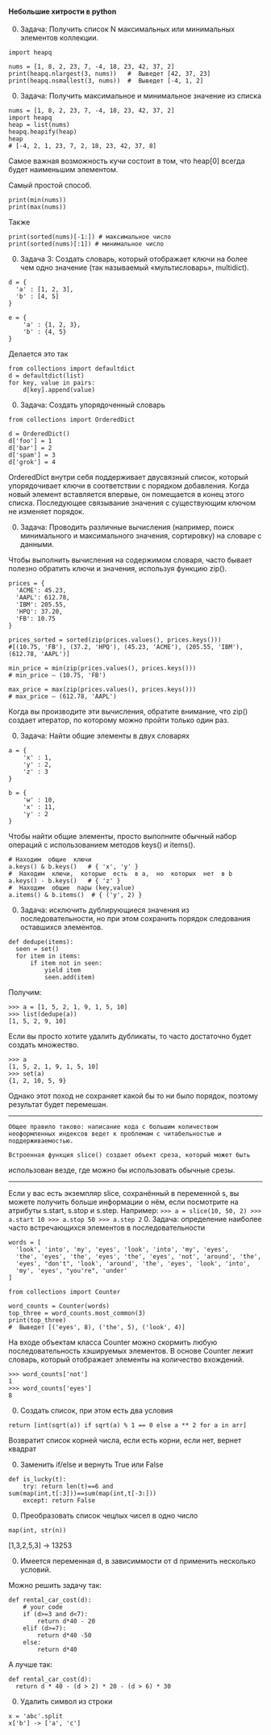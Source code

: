#### Небольшие хитрости в python

0. Задача: Получить список N максимальных или минимальных элементов коллекции.

  ```
  import heapq

  nums = [1, 8, 2, 23, 7, -4, 18, 23, 42, 37, 2]
  print(heapq.nlargest(3, nums))   #  Выведет [42, 37, 23]
  print(heapq.nsmallest(3, nums))  #  Выведет [-4, 1, 2]
  ```

0. Задача: Получить максимальное и минимальное значение из списка
  ```
  nums = [1, 8, 2, 23, 7, -4, 18, 23, 42, 37, 2]
  import heapq
  heap = list(nums)
  heapq.heapify(heap)
  heap
  # [-4, 2, 1, 23, 7, 2, 18, 23, 42, 37, 8]
  ```

  Самое важная возможность кучи состоит в том, что heap[0] всегда будет
  наименьшим элементом.

  Самый простой способ.

  ```
  print(min(nums))
  print(max(nums))
  ```
  Также
  ```
  print(sorted(nums)[-1:]) # максимальное число
  print(sorted(nums)[:1]) # минимальное число
  ```

0. Задача 3: Создать словарь, который отображает ключи на более чем одно
  значение (так называемый «мультисловарь», multidict).

  ```
  d = {
    'a' : [1, 2, 3],
    'b' : [4, 5]
  }

  e = {
      'a' : {1, 2, 3},
      'b' : {4, 5}
  }
  ```

  Делается это так
  ```
  from collections import defaultdict
  d = defaultdict(list)
  for key, value in pairs:
      d[key].append(value)
  ```
0. Задача: Создать упорядоченный словарь

  ```
  from collections import OrderedDict

  d = OrderedDict()
  d['foo'] = 1
  d['bar'] = 2
  d['spam'] = 3
  d['grok'] = 4
  ```
  OrderedDict внутри себя поддерживает двусвязный список, который
упорядочивает ключи в соответствии с порядком добавления. Когда новый
элемент вставляется впервые, он помещается в конец этого списка.
Последующее связывание значения с существующим ключом не изменяет
порядок.

0. Задача: Проводить различные вычисления (например, поиск минимального
  и максимального значения, сортировку) на словаре с данными.

  Чтобы выполнить вычисления на содержимом словаря, часто бывает полезно
  обратить ключи и значения, используя функцию zip().
  ```
  prices = {
    'ACME': 45.23,
    'AAPL': 612.78,
    'IBM': 205.55,
    'HPQ': 37.20,
    'FB': 10.75
  }

  prices_sorted = sorted(zip(prices.values(), prices.keys()))
  #[(10.75, 'FB'), (37.2, 'HPQ'), (45.23, 'ACME'), (205.55, 'IBM'), (612.78, 'AAPL')]

  min_price = min(zip(prices.values(), prices.keys()))
  # min_price — (10.75, 'FB')

  max_price = max(zip(prices.values(), prices.keys()))
  # max_price — (612.78, 'AAPL')
  ```
  Когда вы производите эти вычисления, обратите внимание, что zip() создает
итератор, по которому можно пройти только один раз.

0. Задача: Найти общие элементы в двух словарях

  ```
  a = {
      'x' : 1,
      'y' : 2,
      'z' : 3
  }

  b = {
      'w' : 10,
      'x' : 11,
      'y' : 2
  }
  ```

  Чтобы найти общие элементы, просто выполните обычный набор операций с
  использованием методов keys() и items().

  ```
  # Находим  общие  ключи
  a.keys() & b.keys()   # { 'x', 'y' }
  #  Находим  ключи,  которые  есть  в a,  но  которых  нет  в b
  a.keys() - b.keys()   # { 'z' }
  #  Находим  общие  пары (key,value)
  a.items() & b.items()  # { ('y', 2) }
  ```
0. Задача: исключить дублирующиеся значения из последовательности, но
при этом сохранить порядок следования оставшихся элементов.

  ```
  def dedupe(items):
    seen = set()
    for item in items:
        if item not in seen:
            yield item
            seen.add(item)
  ```

  Получим:
  ```
  >>> a = [1, 5, 2, 1, 9, 1, 5, 10]
  >>> list(dedupe(a))
  [1, 5, 2, 9, 10]
  ```
  Если вы просто хотите удалить дубликаты, то часто достаточно будет создать
множество.

  ```
  >>> a
  [1, 5, 2, 1, 9, 1, 5, 10]
  >>> set(a)
  {1, 2, 10, 5, 9}
  ```
  Однако этот поход не сохраняет какой бы то ни было порядок, поэтому
результат будет перемешан.

  ---

    Общее правило таково: написание кода с большим количеством
    неоформленных индексов ведет к проблемам с читабельностью и  поддерживаемостью.

    Встроенная функция slice() создает объект среза, который может быть
  использован везде, где можно бы использовать обычные срезы.

  ---

  Если у вас есть экземпляр slice, сохранённый в переменной s, вы можете
  получить больше информации о нём, если посмотрите на атрибуты s.start,
  s.stop и s.step. Например:
    ```
    >>> a = slice(10, 50, 2)
    >>> a.start
    10
    >>> a.stop
    50
    >>> a.step
    2
    ```
0. Задача: определение наиболее часто встречающихся элементов в последовательности

  ```
  words = [
    'look', 'into', 'my', 'eyes', 'look', 'into', 'my', 'eyes',
    'the', 'eyes', 'the', 'eyes', 'the', 'eyes', 'not', 'around', 'the',
    'eyes', "don't", 'look', 'around', 'the', 'eyes', 'look', 'into',
    'my', 'eyes', "you're", 'under'
  ]

  from collections import Counter

  word_counts = Counter(words)
  top_three = word_counts.most_common(3)
  print(top_three)
  #  Выведет [('eyes', 8), ('the', 5), ('look', 4)]
  ```
  На входе объектам класса Counter можно скормить любую
  последовательность хэшируемых элементов. В основе Counter лежит
  словарь, который отображает элементы на количество вхождений.
  ```
  >>> word_counts['not']
  1
  >>> word_counts['eyes']
  8
  ```
0. Создать список, при этом есть два условия

```
return [int(sqrt(a)) if sqrt(a) % 1 == 0 else a ** 2 for a in arr]
```
Возвратит список корней числа, если есть корни, если нет, вернет квадрат

0. Заменить if/else и вернуть True или False 

```
def is_lucky(t):
    try: return len(t)==6 and sum(map(int,t[:3]))==sum(map(int,t[-3:]))
    except: return False
```

0. Преобразовать список чецлых чисел в одно число
```
map(int, str(n))
```
[1,3,2,5,3] -> 13253

0. Имеется переменная d, в зависиммости от d применить несколько условий.

Можно решить задачу так:
```
def rental_car_cost(d):
    # your code
    if (d>=3 and d<7):
        return d*40 - 20
    elif (d>=7):
        return d*40 -50
    else:
        return d*40
```
А лучше так:
```
def rental_car_cost(d):
  return d * 40 - (d > 2) * 20 - (d > 6) * 30
```

0. Удалить символ из строки

```
x = 'abc'.split
x['b'] -> ['a', 'c']
```
